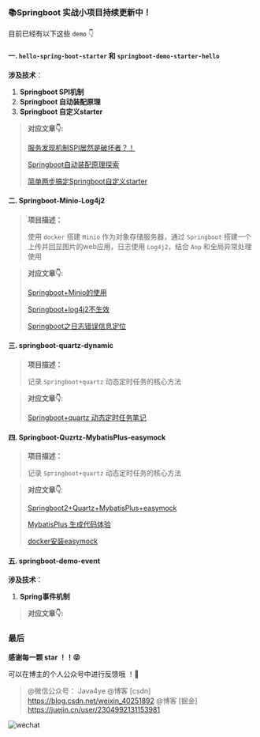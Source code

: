 ### 📚Springboot 实战小项目持续更新中！

目前已经有以下这些 `demo` 👇



#### 一. `hello-spring-boot-starter` 和 `springboot-demo-starter-hello` 

**涉及技术**：

1. **Springboot SPI机制**
2. **Springboot 自动装配原理**
3. **Springboot 自定义starter**



> **对应文章👇:**
>
> [服务发现机制SPI居然是破坏者？！](https://mp.weixin.qq.com/s/xz6XijCcl6vSd28n4AQtmw)
>
> [Springboot自动装配原理探索](https://mp.weixin.qq.com/s/QFGs57qJhsRcql2Zdeg2tg)
>
> [简单两步搞定Springboot自定义starter](https://mp.weixin.qq.com/s/aNJdPNuxlrEsxo-mRhQn8Q)



#### 二. Springboot-Minio-Log4j2



> **项目描述：**
>
> 使用 `docker` 搭建 `Minio` 作为对象存储服务器，通过 `Springboot` 搭建一个上传并回显图片的web应用，日志使用 `Log4j2`，结合 `Aop` 和全局异常处理使用



> **对应文章👇**:
>
> [Springboot+Minio的使用](https://mp.weixin.qq.com/s/QH0x2d1VAiQZnzEUfFtjpw)
>
> [Springboot+log4j2不生效](https://mp.weixin.qq.com/s/6z5TCSsZV3fv3LyLvuKkaQ)
>
> [Springboot之日志错误信息定位](https://mp.weixin.qq.com/s/XNwqOnYOJPDH10yB2QMRvg)



#### 三. springboot-quartz-dynamic



> **项目描述：**
>
> 记录 `Springboot+quartz` 动态定时任务的核心方法



> **对应文章👇**:
>
> [Springboot+quartz 动态定时任务笔记](https://mp.weixin.qq.com/s/sU7reEsSaZj5FtGtJ2LAbg)



#### 四. Springboot-Quzrtz-MybatisPlus-easymock



> **项目描述：**
>
> 记录 `Springboot+quartz` 动态定时任务的核心方法



> **对应文章👇**:
>
> [Springboot2+Quartz+MybatisPlus+easymock](https://mp.weixin.qq.com/s/cqysSlMdfVJ6wMi81jRchw)
>
> [MybatisPlus 生成代码体验](https://mp.weixin.qq.com/s/6-eCpWuIscglTs2ilUQjgw)
>
> [docker安装easymock](https://mp.weixin.qq.com/s/nFYSDZmoUJCosRvufdDiBw)



#### 五. springboot-demo-event



**涉及技术**：

1. **Spring事件机制**



> **对应文章👇:**
>
> 











### 最后

**感谢每一颗 star ！！😝**

可以在博主的个人公众号中进行反馈哦 ！🤗 



>  @微信公众号： Java4ye
>  @博客 [csdn] https://blog.csdn.net/weixin_40251892
>  @博客 [掘金]  https://juejin.cn/user/2304992131153981



![wechat](http://img.ryzeyang.top/20201202082043.png)
